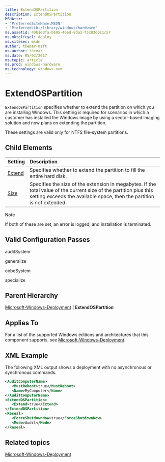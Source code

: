 ```yaml
---
title: ExtendOSPartition
description: ExtendOSPartition
MSHAttr:
- 'PreferredSiteName:MSDN'
- 'PreferredLib:/library/windows/hardware'
ms.assetid: 40b1e3fa-b695-40ed-8da1-75283d0c1c57
ms.mktglfcycl: deploy
ms.sitesec: msdn
author: themar-msft
ms.author: themar
ms.date: 05/02/2017
ms.topic: article
ms.prod: windows-hardware
ms.technology: windows-oem
---
```

# ExtendOSPartition

`ExtendOSPartition` specifies whether to extend the partition on which you are installing Windows. This setting is required for scenarios in which a customer has installed the Windows image by using a sector-based imaging solution and now plans on extending the partition.

These settings are valid only for NTFS file-system partitions.

## Child Elements

| Setting                 | Description                                                                           |
|:------------------------|:--------------------------------------------------------------------------------------|
| [Extend](microsoft-windows-deployment-extendospartition-extend.md) | Specifies whether to extend the partition to fill the entire hard disk. |
| [Size](microsoft-windows-deployment-extendospartition-size.md) | Specifies the size of the extension in megabytes. If the total value of the current size of the partition plus this setting exceeds the available space, then the partition is not extended. |

> [!Note]
> If both of these are set, an error is logged, and installation is terminated.

## Valid Configuration Passes

auditSystem

generalize

oobeSystem

specialize

## Parent Hierarchy

[Microsoft-Windows-Deployment](microsoft-windows-deployment.md) | **ExtendOSPartition**

## Applies To

For a list of the supported Windows editions and architectures that this component supports, see [Microsoft-Windows-Deployment](microsoft-windows-deployment.md).

## XML Example

The following XML output shows a deployment with no asynchronous or synchronous commands.

```XML
<AuditComputerName>
   <MustReboot>true</MustReboot>
   <Name>MyComputer</Name>
</AuditComputerName>
<ExtendOSPartition>
   <Extend>true</Extend>
</ExtendOSPartition>
<Reseal>
   <ForceShutdownNow>true</ForceShutdownNow>
   <Mode>Audit</Mode>
</Reseal>
```

## Related topics

[Microsoft-Windows-Deployment](microsoft-windows-deployment.md)
